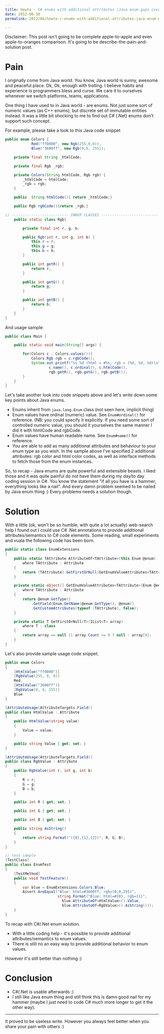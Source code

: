 ```yaml
---
title: Howto - C# enums with additional attributes (Java enum gaps covered)
date: 2012-06-30
permalink: 2012/06/howto-c-enums-with-additional-attributes-java-enum-gaps-covered

---
```


Disclaimer: This post isn't going to be complete apple-to-apple and even apple-to-oranges comparison. It's going to be
 describe-the-pain-and-solution post.

# Pain

I originally come from Java world. You know, Java world is sunny, awesome and peaceful place. Ok, Ok,
enough with trolling. I believe habits and experience is programmers bless and curse. We care it to ourselves
whenever we switch platforms, teams, applications.

One thing I have used to in Java world - are enums. Not just some sort of numeric values (as C++ enums), but discrete
set of immutable entities instead. It was a little bit shocking to me to find out C# (.Net) enums don't support such
concept.

For example, please take a look to this Java code snippet

```java
public enum Colors {
            Red("ff0000", new Rgb(255,0,0)),
            Blue("3600ff", new Rgb(0,0, 255));

    private final String _htmlCode;

    private final Rgb _rgb;

    private Colors(String htmlCode, Rgb rgb) {
        _htmlCode = htmlCode;
        _rgb = rgb;
    }

    public  String htmlCode(){ return _htmlCode;}

    public Rgb rgbCode(){return _rgb;}

// -------------------------- INNER CLASSES --------------------------
    public static class Rgb{

        private final int r, g, b;

        public Rgb(int r, int g, int b) {
            this.r = r;
            this.g = g;
            this.b = b;
        }

        public int getR() {
            return r;
        }

        public int getG() {
            return g;
        }

        public int getB() {
            return b;
        }
    }
}
```

And usage sample:

```java
public class Main {

    public static void main(String[] args) {

        for(Colors c : Colors.values()){
            Colors.Rgb rgb = c.rgbCode();
            System.out.printf("%s %d (html = #%s, rgb = (%d, %d, %d)\n",
                    c.name(), c.ordinal(), c.htmlCode(),
                    rgb.getR(), rgb.getG(), rgb.getB());
        }
    }
}
```

Let's take another look into code snippets above and let's write down some key points about Java enums.
- Enums inherit from `java.lang.Enum` class (not seen here, implicit thing)
- Enum values have ordinal (numeric) value. See `Enum#ordinal()` for reference. (NB: you could specify it explicitly.
If you need some sort of controlled numeric value, you should it yourselves the same manner I did it with htmlCode and
rgbCode.
- Enum values have human readable name. See `Enum#name()` for reference.
- You are able to add as many additional attributes and behaviour to your enum type as you wish. In the sample above
I've specified 2 additional attributes: rgb color and html color codes, as well as interface methods to fetch those from
 the enum instances.

So, to recap - Java enums are quite powerful and extensible beasts. I liked those and it was quite painful do not have
them during my day/to day coding session in C#. You know the statement "if all you have is a hammer, everything looks
like a nail". And every damn problem seemed to be nailed by Java enum thing :) Every problems needs a solution though.

# Solution

With a little (ok, won't be so humble; with quite a lot actually) web-search help I found out I could use C# .Net
annotations to provide additional attributes/semantics to C# code elements. Some reading, small experiments and vuala
the following code has been born.

```csharp
public static class EnumExtensions
{
    public static TAttribute AttributeOf<TAttribute>(this Enum @enum)
        where TAttribute : Attribute
    {
        return (TAttribute) GetFirstOrNull(GetEnumValueAttributes<TAttribute>(@enum));
    }

    private static object[] GetEnumValueAttributes<TAttribute>(Enum @enum)
        where TAttribute : Attribute
    {
        return @enum.GetType()
            .GetField(Enum.GetName(@enum.GetType(), @enum))
            .GetCustomAttributes(typeof (TAttribute), false);
    }

    private static T GetFirstOrNull<T>(IList<T> array)
        where T : class
    {
        return array == null || array.Count <= 0 ? null : array[0];
    }
}
```

Let's also provide sample usage code snippet.

```csharp
public enum Colors
{
    [HtmlValue("ff0000")]
    [RgbValue(255, 0, 0)]
    Red,
    [HtmlValue("3600ff")]
    [RgbValue(0, 0, 255)]
    Blue
}

[AttributeUsage(AttributeTargets.Field)]
public class HtmlValue : Attribute
{
    public HtmlValue(string value)
    {
        Value = value;
    }

    public string Value { get; set; }
}

[AttributeUsage(AttributeTargets.Field)]
public class RgbValue : Attribute
{
    public RgbValue(int r, int g, int b)
    {
        R = r;
        G = g;
        B = b;
    }

    public int R { get; set; }

    public int G { get; set; }

    public int B { get; set; }

    public string AsString()
    {
        return string.Format("({0},{1},{2})", R, G, B);
    }
}

// test sample
[TestClass]
public class EnumTest
{
    [TestMethod]
    public void TestFeature()
    {
        var blue = EnumExtensions.Colors.Blue;
        Assert.AreEqual("Blue: html=#3600ff, rgb=(0,0,255)",
                        string.Format("Blue: html=#{0}, rgb={1}",
                          blue.AttributeOf<HtmlValue>().Value,
                          blue.AttributeOf<RgbValue>().AsString()));
    }
}
```

To recap with C#/.Net enum solution.
- With a little coding help - it's possible to provide additional attributes/semantics to enum values.
- There is still no an easy way to provide additional behavior to enum values.

However it's still better than nothing :)

# Conclusion

- C#/.Net is usable afterwards :)
- I still like Java enum thing and still think this is damn good nail for my hammer (maybe I just need to code C# much
more longer to get it the other way).

-----

It proved to be useless write. However you always feel better when you share your pain with others :)
